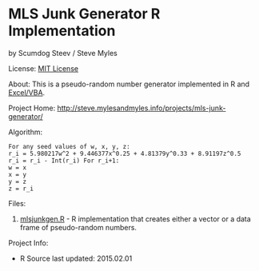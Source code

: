 # MLS Junk Generator R Implementation
by Scumdog Steev / Steve Myles

License:  [MIT License](https://github.com/scumdogsteev/mls-junk-generatR/blob/master/LICENSE)

About:  This is a pseudo-random number generator implemented in R and [Excel/VBA](https://github.com/scumdogsteev/mls-junk-generator).

Project Home:  http://steve.mylesandmyles.info/projects/mls-junk-generator/

Algorithm:
```
For any seed values of w, x, y, z:
r_i = 5.980217w^2 + 9.446377x^0.25 + 4.81379y^0.33 + 8.91197z^0.5
r_i = r_i - Int(r_i) For r_i+1:
w = x
x = y
y = z
z = r_i
```

Files:

1. [mlsjunkgen.R](https://github.com/scumdogsteev/mls-junk-generatR/blob/master/mlsjunkgen.R) - R implementation that creates
either a vector or a data frame of pseudo-random numbers.

Project Info:

* R Source last updated: 2015.02.01
 

